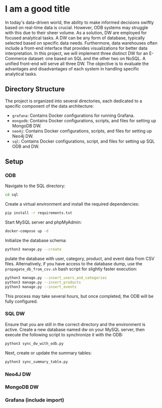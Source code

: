# I am a good title  

In today's data-driven world, the ability to make informed decisions swiftly based on real-time data is crucial. However, ODB systems may struggle with this due to their sheer volume. As a solution, DW are employed for focused analytical tasks. A DW can be any form of database, typically selected based on specific data needs. Furthermore, data warehouses often include a front-end interface that provides visualizations for better data interpretation. In this project, we will implement three distinct DW for an E-Commerce dataset: one based on SQL and the other two on NoSQL. A unified front-end will serve all three DW. The objective is to evaluate the advantages and disadvantages of each system in handling specific analytical tasks.


## Directory Structure

The project is organized into several directories, each dedicated to a specific component of the data architecture:

- `grafana`: Contains Docker configurations for running Grafana.
- `mongodb`: Contains Docker configurations, scripts, and files for setting up MongoDB DW.
- `neo4j`: Contains Docker configurations, scripts, and files for setting up Neo4j DW.
- `sql`: Contains  Docker configurations, script, and files for setting up SQL ODB and DW.

## Setup

### ODB

Navigate to the SQL directory:

```sh
cd sql
```

Create a virtual environment and install the required dependencies:

```sh
pip install -r requirements.txt
```

Start MySQL server and phpMyAdmin:
```sh
docker-compose up -d
```

Initialize the database schema:

```sh
python3 manage.py --create
```

pulate the database with user, category, product, and event data from CSV files. Alternatively, if you have access to the database dump, use the `propagate_db_from_csv.sh` bash script for slightly faster execution:

```sh
python3 manage.py --insert_users_and_categories
python3 manage.py --insert_products
python3 manage.py --insert_events
```

This process may take several hours, but once completed, the ODB will be fully configured.

### SQL DW

Ensure that you are still in the correct directory and the environment is active. Create a new database named dw on your MySQL server, then execute the following script to synchronize it with the ODB:

```sh
python3 sync_dw_with_odb.py
```

Next, create or update the summary tables:

```sh
python3 sync_summary_table.py
```


### Neo4J DW


### MongoDB DW

### Grafana (include import)


